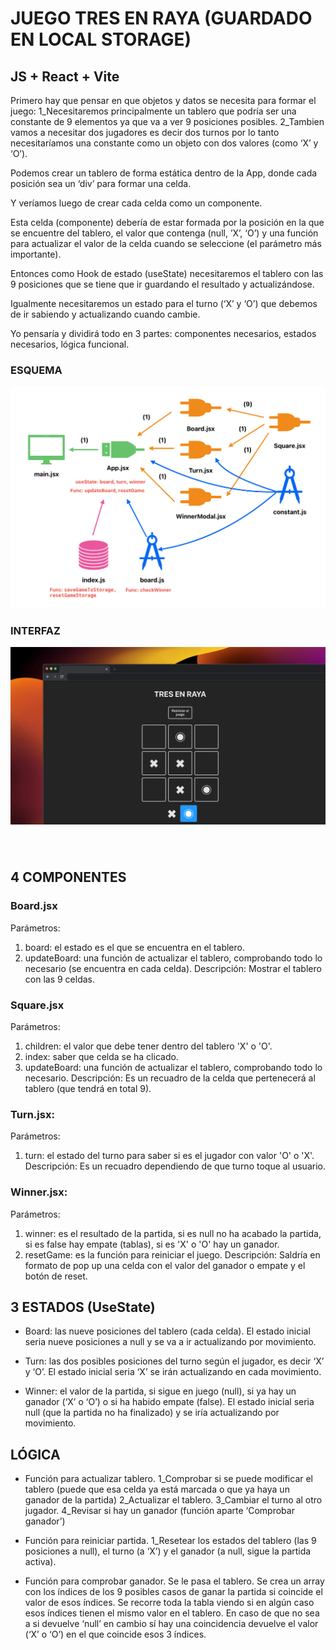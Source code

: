 
# JUEGO TRES EN RAYA (GUARDADO EN LOCAL STORAGE)

## JS + React + Vite

Primero hay que pensar en que objetos y datos se necesita para formar el juego:
1_Necesitaremos principalmente un tablero que podría ser una constante de 9 elementos ya que va a ver 9 posiciones posibles.
2_Tambien vamos a necesitar dos jugadores es decir dos turnos por lo tanto necesitaríamos una constante como un objeto con dos valores (como ‘X’ y ‘O’).

Podemos crear un tablero de forma estática dentro de la App, donde cada posición sea un ‘div’ para formar una celda.

Y veríamos luego de crear cada celda como un componente.

Esta celda (componente) debería de estar formada por la posición en la que se encuentre del tablero,  el valor que contenga (null, ’X’, ‘O’) y una función para actualizar el valor de la celda cuando se seleccione (el parámetro más importante).

Entonces como Hook de estado (useState) necesitaremos el tablero con las 9 posiciones que se tiene que ir guardando el resultado y actualizándose.

Igualmente necesitaremos un estado para el turno (‘X’ y ‘O’) que debemos de ir sabiendo y actualizando cuando cambie.

Yo pensaría y dividirá todo en 3 partes: componentes necesarios, estados necesarios, lógica funcional.

### ESQUEMA
<div align="center">
  <img src="./public/esquema.png" alt="Esquema del proyecto" width="650"/>
</div>

### INTERFAZ
<div align="center" style="padding-bottom: 40px;">
  <img src="./public/2-tres-en-raya.webp" alt="Interfaz del proyecto" width="800"/>
</div>

## 4 COMPONENTES
 
### Board.jsx 
Parámetros:
1. board: el estado es el que se encuentra en el tablero.
2. updateBoard: una función de actualizar el tablero, comprobando todo lo necesario (se encuentra en cada celda).
Descripción:
Mostrar el tablero con las 9 celdas.

### Square.jsx
Parámetros:
1. children: el valor que debe tener dentro del tablero 'X' o 'O'.
2. index: saber que celda se ha clicado.
3. updateBoard: una función de actualizar el tablero, comprobando todo lo necesario.
Descripción:
Es un recuadro de la celda que pertenecerá al tablero (que tendrá en total 9).

### Turn.jsx:
Parámetros:
1. turn: el estado del turno para saber si es el jugador con valor 'O' o 'X'.
Descripción:
Es un recuadro dependiendo de que turno toque al usuario.

### Winner.jsx:
Parámetros:
1. winner: es el resultado de la partida, si es null no ha acabado la partida, si es false hay empate (tablas), si es 'X' o 'O' hay un ganador.
2. resetGame: es la función para reiniciar el juego.
Descripción:
Saldría en formato de pop up una celda con el valor del ganador o empate y el botón de reset.

## 3 ESTADOS (UseState)
- Board: las nueve posiciones del tablero (cada celda).
El estado inicial seria nueve posiciones a null y se va a ir actualizando por movimiento.

- Turn: las dos posibles posiciones del turno según el jugador, es decir ‘X’ y ‘O’.
El estado inicial seria ‘X’ se irán actualizando en cada movimiento.

- Winner: el valor de la partida, si sigue en juego (null), si ya hay un ganador (‘X’ o ‘O’) o si ha habido empate (false).
El estado inicial seria null (que la partida no ha finalizado) y se iría actualizando por movimiento.

## LÓGICA
- Función para actualizar tablero.
1_Comprobar si se puede modificar el tablero (puede que esa celda ya está marcada o que ya haya un ganador de la partida)
2_Actualizar el tablero.
3_Cambiar el turno al otro jugador.
4_Revisar si hay un ganador (función aparte ‘Comprobar ganador’)

- Función para reiniciar partida.
1_Resetear los estados del tablero (las 9 posiciones a null), el turno (a ‘X’) y el ganador (a null, sigue la partida activa).

- Función para comprobar ganador.
Se le pasa el tablero.
Se crea un array con los índices de los 9 posibles casos de ganar la partida si coincide el valor de esos índices. Se recorre toda la tabla viendo si en algún caso esos índices tienen el mismo valor en el tablero.
En caso de que no sea a si devuelve ‘null’ en cambio sí hay una coincidencia devuelve el valor (‘X’ o ‘O’) en el que coincide esos 3 índices.
